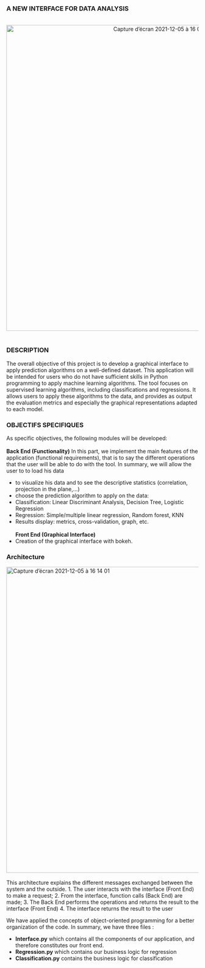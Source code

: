 ### A NEW INTERFACE FOR DATA ANALYSIS 
<br/>
<div align="center" >
<img width="800" alt="Capture d’écran 2021-12-05 à 16 02 12" src="https://user-images.githubusercontent.com/31353252/144753986-b5550b3c-3384-4470-92d8-81bdb7b694f9.png">
</div>
<br/>

### DESCRIPTION

The overall objective of this project is to develop a graphical interface to apply prediction algorithms on a well-defined dataset. This application will be intended for users who do not have sufficient skills in Python programming to apply machine learning algorithms. 
The tool focuses on supervised learning algorithms, including classifications and regressions. It allows users to apply these algorithms to the data, and provides as output the evaluation metrics and especially the graphical representations adapted to each model.

### OBJECTIFS SPECIFIQUES

As specific objectives, the following modules will be developed: <br/><br/>
**Back End (Functionality)**
In this part, we implement the main features of the application (functional requirements), that is to say the different operations that the user will be able to do with the tool. In summary, we will allow the user to
to load his data
 * to visualize his data and to see the descriptive statistics (correlation, projection in the plane,...)
 * choose the prediction algorithm to apply on the data:
 * Classification: Linear Discriminant Analysis, Decision Tree, Logistic Regression
 * Regression: Simple/multiple linear regression, Random forest, KNN
 * Results display: metrics, cross-validation, graph, etc.<br/><br/>
**Front End (Graphical Interface)**
 * Creation of the graphical interface with bokeh.

### Architecture
<div>
  <img width="800" alt="Capture d’écran 2021-12-05 à 16 14 01" src="https://user-images.githubusercontent.com/31353252/144754341-d27943b9-1169-4a62-9d51-15b0ce9a7569.png">
</div>

<br/>
This architecture explains the different messages exchanged between the system and the outside. 
  1. The user interacts with the interface (Front End) to make a request;
  2. From the interface, function calls (Back End) are made;
  3. The Back End performs the operations and returns the result to the interface (Front End) 
  4. The interface returns the result to the user <br/>

We have applied the concepts of object-oriented programming for a better organization of the code. In summary, we have three files :
- **Interface.py** which contains all the components of our application, and therefore constitutes our front end. 
- **Regression.py** which contains our business logic for regression
- **Classification.py** contains the business logic for classification



